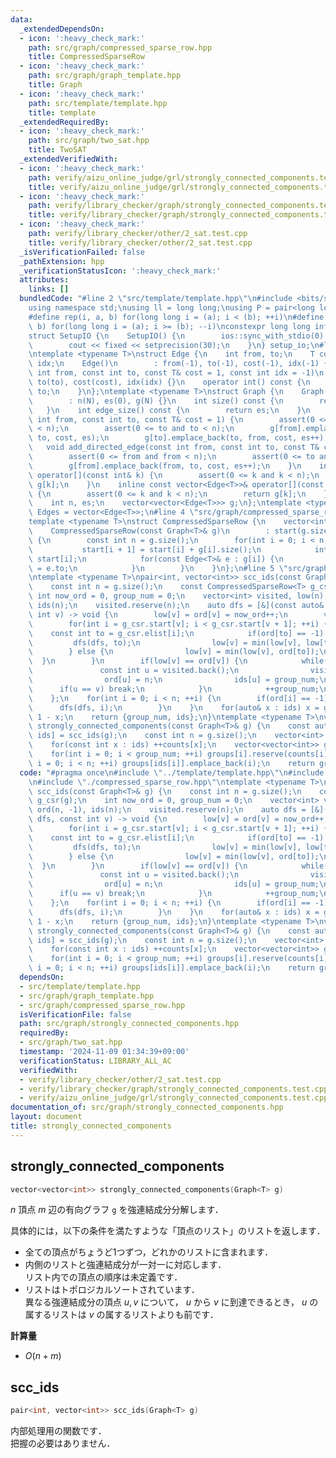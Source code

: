 ```yaml
---
data:
  _extendedDependsOn:
  - icon: ':heavy_check_mark:'
    path: src/graph/compressed_sparse_row.hpp
    title: CompressedSparseRow
  - icon: ':heavy_check_mark:'
    path: src/graph/graph_template.hpp
    title: Graph
  - icon: ':heavy_check_mark:'
    path: src/template/template.hpp
    title: template
  _extendedRequiredBy:
  - icon: ':heavy_check_mark:'
    path: src/graph/two_sat.hpp
    title: TwoSAT
  _extendedVerifiedWith:
  - icon: ':heavy_check_mark:'
    path: verify/aizu_online_judge/grl/strongly_connected_components.test.cpp
    title: verify/aizu_online_judge/grl/strongly_connected_components.test.cpp
  - icon: ':heavy_check_mark:'
    path: verify/library_checker/graph/strongly_connected_components.test.cpp
    title: verify/library_checker/graph/strongly_connected_components.test.cpp
  - icon: ':heavy_check_mark:'
    path: verify/library_checker/other/2_sat.test.cpp
    title: verify/library_checker/other/2_sat.test.cpp
  _isVerificationFailed: false
  _pathExtension: hpp
  _verificationStatusIcon: ':heavy_check_mark:'
  attributes:
    links: []
  bundledCode: "#line 2 \"src/template/template.hpp\"\n#include <bits/stdc++.h>\n\
    using namespace std;\nusing ll = long long;\nusing P = pair<long long, long long>;\n\
    #define rep(i, a, b) for(long long i = (a); i < (b); ++i)\n#define rrep(i, a,\
    \ b) for(long long i = (a); i >= (b); --i)\nconstexpr long long inf = 4e18;\n\
    struct SetupIO {\n    SetupIO() {\n        ios::sync_with_stdio(0);\n        cin.tie(0);\n\
    \        cout << fixed << setprecision(30);\n    }\n} setup_io;\n#line 3 \"src/graph/graph_template.hpp\"\
    \ntemplate <typename T>\nstruct Edge {\n    int from, to;\n    T cost;\n    int\
    \ idx;\n    Edge()\n        : from(-1), to(-1), cost(-1), idx(-1) {}\n    Edge(const\
    \ int from, const int to, const T& cost = 1, const int idx = -1)\n        : from(from),\
    \ to(to), cost(cost), idx(idx) {}\n    operator int() const {\n        return\
    \ to;\n    }\n};\ntemplate <typename T>\nstruct Graph {\n    Graph(const int N)\n\
    \        : n(N), es(0), g(N) {}\n    int size() const {\n        return n;\n \
    \   }\n    int edge_size() const {\n        return es;\n    }\n    void add_edge(const\
    \ int from, const int to, const T& cost = 1) {\n        assert(0 <= from and from\
    \ < n);\n        assert(0 <= to and to < n);\n        g[from].emplace_back(from,\
    \ to, cost, es);\n        g[to].emplace_back(to, from, cost, es++);\n    }\n \
    \   void add_directed_edge(const int from, const int to, const T& cost = 1) {\n\
    \        assert(0 <= from and from < n);\n        assert(0 <= to and to < n);\n\
    \        g[from].emplace_back(from, to, cost, es++);\n    }\n    inline vector<Edge<T>>&\
    \ operator[](const int& k) {\n        assert(0 <= k and k < n);\n        return\
    \ g[k];\n    }\n    inline const vector<Edge<T>>& operator[](const int& k) const\
    \ {\n        assert(0 <= k and k < n);\n        return g[k];\n    }\n\n   private:\n\
    \    int n, es;\n    vector<vector<Edge<T>>> g;\n};\ntemplate <typename T>\nusing\
    \ Edges = vector<Edge<T>>;\n#line 4 \"src/graph/compressed_sparse_row.hpp\"\n\
    template <typename T>\nstruct CompressedSparseRow {\n    vector<int> start, elist;\n\
    \    CompressedSparseRow(const Graph<T>& g)\n        : start(g.size() + 1), elist(g.edge_size())\
    \ {\n        const int n = g.size();\n        for(int i = 0; i < n; ++i) {\n \
    \           start[i + 1] = start[i] + g[i].size();\n            int counter =\
    \ start[i];\n            for(const Edge<T>& e : g[i]) {\n                elist[counter++]\
    \ = e.to;\n            }\n        }\n    }\n};\n#line 5 \"src/graph/strongly_connected_components.hpp\"\
    \ntemplate <typename T>\npair<int, vector<int>> scc_ids(const Graph<T>& g) {\n\
    \    const int n = g.size();\n    const CompressedSparseRow<T> g_csr(g);\n   \
    \ int now_ord = 0, group_num = 0;\n    vector<int> visited, low(n), ord(n, -1),\
    \ ids(n);\n    visited.reserve(n);\n    auto dfs = [&](const auto& dfs, const\
    \ int v) -> void {\n        low[v] = ord[v] = now_ord++;\n        visited.emplace_back(v);\n\
    \        for(int i = g_csr.start[v]; i < g_csr.start[v + 1]; ++i) {\n        \
    \    const int to = g_csr.elist[i];\n            if(ord[to] == -1) {\n       \
    \         dfs(dfs, to);\n                low[v] = min(low[v], low[to]);\n    \
    \        } else {\n                low[v] = min(low[v], ord[to]);\n          \
    \  }\n        }\n        if(low[v] == ord[v]) {\n            while(true) {\n \
    \               const int u = visited.back();\n                visited.pop_back();\n\
    \                ord[u] = n;\n                ids[u] = group_num;\n          \
    \      if(u == v) break;\n            }\n            ++group_num;\n        }\n\
    \    };\n    for(int i = 0; i < n; ++i) {\n        if(ord[i] == -1) {\n      \
    \      dfs(dfs, i);\n        }\n    }\n    for(auto& x : ids) x = group_num -\
    \ 1 - x;\n    return {group_num, ids};\n}\ntemplate <typename T>\nvector<vector<int>>\
    \ strongly_connected_components(const Graph<T>& g) {\n    const auto [group_num,\
    \ ids] = scc_ids(g);\n    const int n = g.size();\n    vector<int> counts(group_num);\n\
    \    for(const int x : ids) ++counts[x];\n    vector<vector<int>> groups(group_num);\n\
    \    for(int i = 0; i < group_num; ++i) groups[i].reserve(counts[i]);\n    for(int\
    \ i = 0; i < n; ++i) groups[ids[i]].emplace_back(i);\n    return groups;\n}\n"
  code: "#pragma once\n#include \"../template/template.hpp\"\n#include \"./graph_template.hpp\"\
    \n#include \"./compressed_sparse_row.hpp\"\ntemplate <typename T>\npair<int, vector<int>>\
    \ scc_ids(const Graph<T>& g) {\n    const int n = g.size();\n    const CompressedSparseRow<T>\
    \ g_csr(g);\n    int now_ord = 0, group_num = 0;\n    vector<int> visited, low(n),\
    \ ord(n, -1), ids(n);\n    visited.reserve(n);\n    auto dfs = [&](const auto&\
    \ dfs, const int v) -> void {\n        low[v] = ord[v] = now_ord++;\n        visited.emplace_back(v);\n\
    \        for(int i = g_csr.start[v]; i < g_csr.start[v + 1]; ++i) {\n        \
    \    const int to = g_csr.elist[i];\n            if(ord[to] == -1) {\n       \
    \         dfs(dfs, to);\n                low[v] = min(low[v], low[to]);\n    \
    \        } else {\n                low[v] = min(low[v], ord[to]);\n          \
    \  }\n        }\n        if(low[v] == ord[v]) {\n            while(true) {\n \
    \               const int u = visited.back();\n                visited.pop_back();\n\
    \                ord[u] = n;\n                ids[u] = group_num;\n          \
    \      if(u == v) break;\n            }\n            ++group_num;\n        }\n\
    \    };\n    for(int i = 0; i < n; ++i) {\n        if(ord[i] == -1) {\n      \
    \      dfs(dfs, i);\n        }\n    }\n    for(auto& x : ids) x = group_num -\
    \ 1 - x;\n    return {group_num, ids};\n}\ntemplate <typename T>\nvector<vector<int>>\
    \ strongly_connected_components(const Graph<T>& g) {\n    const auto [group_num,\
    \ ids] = scc_ids(g);\n    const int n = g.size();\n    vector<int> counts(group_num);\n\
    \    for(const int x : ids) ++counts[x];\n    vector<vector<int>> groups(group_num);\n\
    \    for(int i = 0; i < group_num; ++i) groups[i].reserve(counts[i]);\n    for(int\
    \ i = 0; i < n; ++i) groups[ids[i]].emplace_back(i);\n    return groups;\n}"
  dependsOn:
  - src/template/template.hpp
  - src/graph/graph_template.hpp
  - src/graph/compressed_sparse_row.hpp
  isVerificationFile: false
  path: src/graph/strongly_connected_components.hpp
  requiredBy:
  - src/graph/two_sat.hpp
  timestamp: '2024-11-09 01:34:39+09:00'
  verificationStatus: LIBRARY_ALL_AC
  verifiedWith:
  - verify/library_checker/other/2_sat.test.cpp
  - verify/library_checker/graph/strongly_connected_components.test.cpp
  - verify/aizu_online_judge/grl/strongly_connected_components.test.cpp
documentation_of: src/graph/strongly_connected_components.hpp
layout: document
title: strongly_connected_components
---
```


## strongly_connected_components

```cpp
vector<vector<int>> strongly_connected_components(Graph<T> g)
```

$n$ 頂点 $m$ 辺の有向グラフ `g` を強連結成分分解します．

具体的には，以下の条件を満たすような「頂点のリスト」のリストを返します．

- 全ての頂点がちょうど1つずつ，どれかのリストに含まれます．
- 内側のリストと強連結成分が一対一に対応します．<br>
リスト内での頂点の順序は未定義です．
- リストはトポロジカルソートされています．<br>
異なる強連結成分の頂点 $u, v$ について， $u$ から $v$ に到達できるとき， $u$ の属するリストは $v$ の属するリストよりも前です．

**計算量**

- $O(n + m)$

## scc_ids

```cpp
pair<int, vector<int>> scc_ids(Graph<T> g)
```

内部処理用の関数です．<br>
把握の必要はありません．